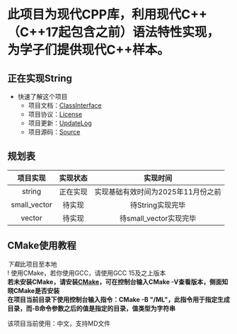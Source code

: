 # 此项目为现代CPP库，利用现代C++（C++17起包含之前）语法特性实现，为学子们提供现代C++样本。

## 正在实现String

* 快速了解这个项目
    - 项目文档：[ClassInterface](https://github.com/RockingHeart/Modern-Librarys/blob/main/Describes/ClassInterface.md) 
    - 项目协议：[License](https://github.com/RockingHeart/Modern-Librarys/blob/main/Describes/License.md)
    - 项目更新：[UpdateLog](https://github.com/RockingHeart/Modern-Librarys/blob/main/Describes/UpdateLog.md)
    - 项目源码：[Source](https://github.com/RockingHeart/Modern-Librarys/tree/main/ModernLibrary/Src)

## 规划表

| 项目实现 | 实现状态 | 实现时间 |
| :---: | :---: | :---: |
| string | 正在实现 | 实现基础有效时间为2025年11月份之前 |
| small_vector | 待实现 | 待String实现完毕 |
| vector | 待实现 | 待small_vector实现完毕 |

## CMake使用教程
*下载*此项目至本地<br>
! 使用CMake，若你使用GCC，请使用GCC 15及之上版本<br>
**若未安装CMake，请安装[CMake](https://cmake.org/)，可在控制台输入CMake -V查看版本，侧面知晓CMake是否安装**<br>
**在项目当前目录下使用控制台输入指令：CMake -B "/ML"，此指令用于指定生成目录，而-B命令参数之后的值是指定的目录，值类型为字符串**<br>

该项目当前使用：中文，支持MD文件